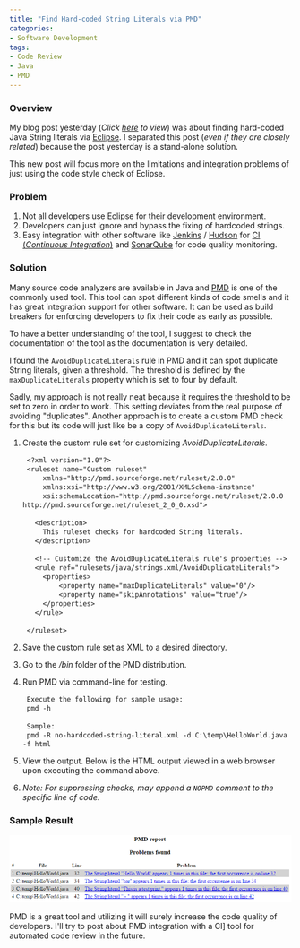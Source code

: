 ```yaml
---
title: "Find Hard-coded String Literals via PMD"
categories:
- Software Development
tags:
- Code Review
- Java
- PMD
---
```


### Overview
My blog post yesterday (*Click [here][find-hardcoded-eclipse] to view*) was about finding hard-coded Java String literals via [Eclipse][eclipse]. I separated this post (*even if they are closely related*) because the post yesterday is a stand-alone solution.

This new post will focus more on the limitations and integration problems of just using the code style check of Eclipse.

### Problem
1. Not all developers use Eclipse for their development environment.
2. Developers can just ignore and bypass the fixing of hardcoded strings.
3. Easy integration with other software like [Jenkins][jenkins] / [Hudson][hudson] for [CI (*Continuous Integration*)][ci] and [SonarQube][sonarqube] for code quality monitoring.

### Solution
Many source code analyzers are available in Java and [PMD][pmd] is one of the commonly used tool. This tool can spot different kinds of code smells and it has great integration support for other software. It can be used as build breakers for enforcing developers to fix their code as early as possible.

To have a better understanding of the tool, I suggest to check the documentation of the tool as the documentation is very detailed.

I found the ```AvoidDuplicateLiterals``` rule in PMD and it can spot duplicate String literals, given a threshold. The threshold is defined by the ```maxDuplicateLiterals``` property which is set to four by default.

Sadly, my approach is not really neat because it requires the threshold to be set to zero in order to work. This setting deviates from the real purpose of avoiding "duplicates". Another approach is to create a custom PMD check for this but its code will just like be a copy of ```AvoidDuplicateLiterals```.


1. Create the custom rule set for customizing *AvoidDuplicateLiterals*.

        <?xml version="1.0"?>
        <ruleset name="Custom ruleset"
            xmlns="http://pmd.sourceforge.net/ruleset/2.0.0"
            xmlns:xsi="http://www.w3.org/2001/XMLSchema-instance"
            xsi:schemaLocation="http://pmd.sourceforge.net/ruleset/2.0.0 http://pmd.sourceforge.net/ruleset_2_0_0.xsd">

          <description>
            This ruleset checks for hardcoded String literals.
          </description>

          <!-- Customize the AvoidDuplicateLiterals rule's properties -->
          <rule ref="rulesets/java/strings.xml/AvoidDuplicateLiterals">
            <properties>
                <property name="maxDuplicateLiterals" value="0"/>
                <property name="skipAnnotations" value="true"/>
            </properties>
          </rule>

        </ruleset>

2. Save the custom rule set as XML to a desired directory.
3. Go to the */bin* folder of the PMD distribution.
4. Run PMD via command-line for testing.

        Execute the following for sample usage:
        pmd -h

        Sample:
        pmd -R no-hardcoded-string-literal.xml -d C:\temp\HelloWorld.java -f html
5. View the output. Below is the HTML output viewed in a web browser upon executing the command above.
6. *Note: For suppressing checks, may append a ```NOPMD``` comment to the specific line of code.*

### Sample Result
![alt text](/assets/img/blog/find-string-literal-pmd.png "PMD HTML Output")


PMD is a great tool and utilizing it will surely increase the code quality of developers. I'll try to post about PMD integration with a CI] tool for automated code review in the future.


[find-hardcoded-eclipse]: /blog/tips&tricks/java/eclipse/find-java-string-literal-eclipse/
[pmd]: http://pmd.sourceforge.net
[eclipse]: https://eclipse.org
[ide]: https://en.wikipedia.org/wiki/Integrated_development_environment
[sonarqube]: http://www.sonarqube.org
[jenkins]: https://jenkins-ci.org
[hudson]: http://hudson-ci.org
[ci]: https://en.wikipedia.org/wiki/Continuous_integration
